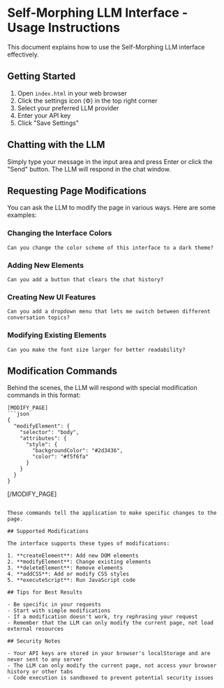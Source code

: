 # Self-Morphing LLM Interface - Usage Instructions

This document explains how to use the Self-Morphing LLM interface effectively.

## Getting Started

1. Open `index.html` in your web browser
2. Click the settings icon (⚙️) in the top right corner
3. Select your preferred LLM provider
4. Enter your API key
5. Click "Save Settings"

## Chatting with the LLM

Simply type your message in the input area and press Enter or click the "Send" button. The LLM will respond in the chat window.

## Requesting Page Modifications

You can ask the LLM to modify the page in various ways. Here are some examples:

### Changing the Interface Colors

```
Can you change the color scheme of this interface to a dark theme?
```

### Adding New Elements

```
Can you add a button that clears the chat history?
```

### Creating New UI Features

```
Can you add a dropdown menu that lets me switch between different conversation topics?
```

### Modifying Existing Elements

```
Can you make the font size larger for better readability?
```

## Modification Commands

Behind the scenes, the LLM will respond with special modification commands in this format:

```
[MODIFY_PAGE]
```json
{
  "modifyElement": {
    "selector": "body",
    "attributes": {
      "style": {
        "backgroundColor": "#2d3436",
        "color": "#f5f6fa"
      }
    }
  }
}
```
[/MODIFY_PAGE]
```

These commands tell the application to make specific changes to the page.

## Supported Modifications

The interface supports these types of modifications:

1. **createElement**: Add new DOM elements
2. **modifyElement**: Change existing elements
3. **deleteElement**: Remove elements
4. **addCSS**: Add or modify CSS styles
5. **executeScript**: Run JavaScript code

## Tips for Best Results

- Be specific in your requests
- Start with simple modifications
- If a modification doesn't work, try rephrasing your request
- Remember that the LLM can only modify the current page, not load external resources

## Security Notes

- Your API keys are stored in your browser's localStorage and are never sent to any server
- The LLM can only modify the current page, not access your browser history or other tabs
- Code execution is sandboxed to prevent potential security issues